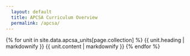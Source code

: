 ```yaml
---
  layout: default
  title: APCSA Curriculum Overview
  permalink: /apcsa/
---
```

{% for unit in site.data.apcsa_units[page.collection] %}
  {{ unit.heading | markdownify }}
  {{ unit.content | markdownify }}
{% endfor %}

